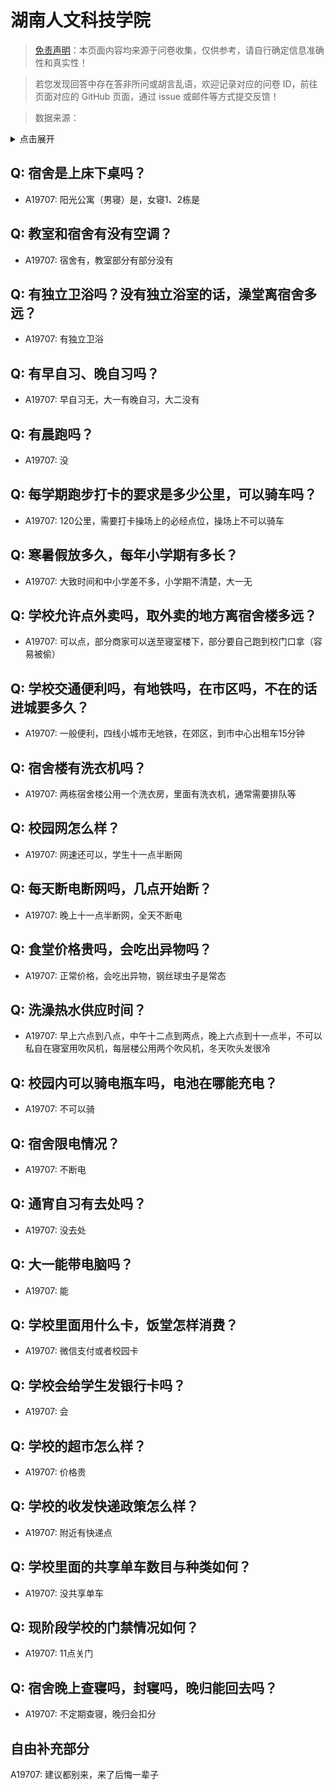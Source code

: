 # 湖南人文科技学院

> [免责声明](https://colleges.chat/#_3)：本页面内容均来源于问卷收集，仅供参考，请自行确定信息准确性和真实性！

> 若您发现回答中存在答非所问或胡言乱语，欢迎记录对应的问卷 ID，前往页面对应的 GitHub 页面，通过 issue 或邮件等方式提交反馈！

> 数据来源：

<details><summary>点击展开</summary>
<ul>
<li>A19707: 匿名 (2023 年 06 月)</li>
</ul>
</details>

## Q: 宿舍是上床下桌吗？

- A19707: 阳光公寓（男寝）是，女寝1、2栋是

## Q: 教室和宿舍有没有空调？

- A19707: 宿舍有，教室部分有部分没有

## Q: 有独立卫浴吗？没有独立浴室的话，澡堂离宿舍多远？

- A19707: 有独立卫浴

## Q: 有早自习、晚自习吗？

- A19707: 早自习无，大一有晚自习，大二没有

## Q: 有晨跑吗？

- A19707: 没

## Q: 每学期跑步打卡的要求是多少公里，可以骑车吗？

- A19707: 120公里，需要打卡操场上的必经点位，操场上不可以骑车

## Q: 寒暑假放多久，每年小学期有多长？

- A19707: 大致时间和中小学差不多，小学期不清楚，大一无

## Q: 学校允许点外卖吗，取外卖的地方离宿舍楼多远？

- A19707: 可以点，部分商家可以送至寝室楼下，部分要自己跑到校门口拿（容易被偷）

## Q: 学校交通便利吗，有地铁吗，在市区吗，不在的话进城要多久？

- A19707: 一般便利，四线小城市无地铁，在郊区，到市中心出租车15分钟

## Q: 宿舍楼有洗衣机吗？

- A19707: 两栋宿舍楼公用一个洗衣房，里面有洗衣机，通常需要排队等

## Q: 校园网怎么样？

- A19707: 网速还可以，学生十一点半断网

## Q: 每天断电断网吗，几点开始断？

- A19707: 晚上十一点半断网，全天不断电

## Q: 食堂价格贵吗，会吃出异物吗？

- A19707: 正常价格，会吃出异物，钢丝球虫子是常态

## Q: 洗澡热水供应时间？

- A19707: 早上六点到八点，中午十二点到两点，晚上六点到十一点半，不可以私自在寝室用吹风机，每层楼公用两个吹风机，冬天吹头发很冷

## Q: 校园内可以骑电瓶车吗，电池在哪能充电？

- A19707: 不可以骑

## Q: 宿舍限电情况？

- A19707: 不断电

## Q: 通宵自习有去处吗？

- A19707: 没去处

## Q: 大一能带电脑吗？

- A19707: 能

## Q: 学校里面用什么卡，饭堂怎样消费？

- A19707: 微信支付或者校园卡

## Q: 学校会给学生发银行卡吗？

- A19707: 会

## Q: 学校的超市怎么样？

- A19707: 价格贵

## Q: 学校的收发快递政策怎么样？

- A19707: 附近有快递点

## Q: 学校里面的共享单车数目与种类如何？

- A19707: 没共享单车

## Q: 现阶段学校的门禁情况如何？

- A19707: 11点关门

## Q: 宿舍晚上查寝吗，封寝吗，晚归能回去吗？

- A19707: 不定期查寝，晚归会扣分

## 自由补充部分

A19707: 建议都别来，来了后悔一辈子